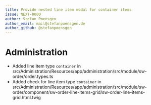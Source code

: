 ```yaml
---
title: Provide nested line item modal for container items
issue: NEXT-0000
author: Stefan Poensgen
author_email: mail@stefanpoensgen.de
author_github: @stefanpoensgen
---
```

# Administration
* Added line item type `container` in src/Administration/Resources/app/administration/src/module/sw-order/order.types.ts
* Added check for line item type `container` in src/Administration/Resources/app/administration/src/module/sw-order/component/sw-order-line-items-grid/sw-order-line-items-grid.html.twig
